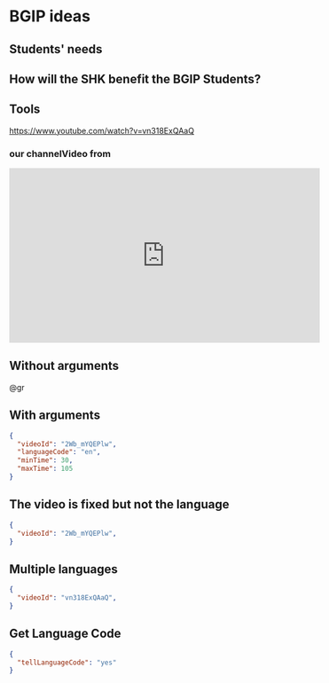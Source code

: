 <!--
author:   Mark Jacob
email:    Mark.Jacob@iuz.tu-freiberg.de
version:  0.1.0
language: en
narrator: UK English Female

comment:  This simple description of your course.
          Multiline is also okay.

link:     https://cdn.jsdelivr.net/chartist.js/latest/chartist.min.css

script:   https://cdn.jsdelivr.net/chartist.js/latest/chartist.min.js

script: https://nethiri.github.io/YTScriptGrabber/LiaScriptVersion/base.js
script: https://nethiri.github.io/YTScriptGrabber/LiaScriptVersion/consys.js
script: https://nethiri.github.io/YTScriptGrabber/LiaScriptVersion/grabber.js
script: https://nethiri.github.io/YTScriptGrabber/LiaScriptVersion/grabber-lia-bridge.js
script: https://nethiri.github.io/YTScriptGrabber/LiaScriptVersion/lul-lia-bridge.js
script: https://nethiri.github.io/YTScriptGrabber/LiaScriptVersion/lul.js
link: https://cdn.jsdelivr.net/gh/nethiri/YTScriptGrabber@main/LiaScriptVersion/lul.css
link: https://cdn.jsdelivr.net/gh/nethiri/YTScriptGrabber@main/LiaScriptVersion/consys.css

@gr: @grabber({})

@grabber
<script id="script_@uid" input="hidden">
  window['grabberArg'] = @0;
</script>
@startgrabber(@uid)
@end

@startgrabber
<script id="script_@uid" input="hidden">
  window['grabberUid'] = 'id_@0';
  setTimeout(function() {
    startGrabber();
  }, 100);
</script>
<div id='id_@0'></div>
@end

-->

# BGIP ideas

## Students' needs

## How will the SHK benefit the BGIP Students?

## Tools

https://www.youtube.com/watch?v=vn318ExQAaQ

### our channelVideo from 

<iframe src="https://video.tu-freiberg.de/media/embed?key=596b876085d90d5d035205af757d424a&width=560&height=315&autoplay=false&controls=true&autolightsoff=false&loop=false&chapters=false&playlist=false&related=false&responsive=false&t=0" data-src="" class="iframeLoaded" width="560" height="315" frameborder="0" allowfullscreen="allowfullscreen" allowtransparency="true" scrolling="no" aria-label="media embed code" style=""></iframe>

## Without arguments

@gr

## With arguments

```json @grabber
{
  "videoId": "2Wb_mYQEPlw",
  "languageCode": "en",
  "minTime": 30,
  "maxTime": 105
}
```

## The video is fixed but not the language

```json @grabber
{
  "videoId": "2Wb_mYQEPlw",
}
```

## Multiple languages

<!--

language: de

-->

```json @grabber
{
  "videoId": "vn318ExQAaQ",
}
```

## Get Language Code

```json @grabber
{
  "tellLanguageCode": "yes"
}
```





